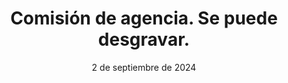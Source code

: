 ---
title: "Comisión de agencia. Se puede desgravar."
description: |
    Se puede desgravar la comisión inmobiliaria de la  venta de una vivienda. Para deducirla en el IRPF le facilitamos la factura inmobiliaria de los honorarios por haber gestionado la operación. 

    ¿Cómo desgravar en Hacienda la comisión de la agencia?

    Lo primero que debes hacer es calcular la ganancia patrimonial obtenida con la venta de la vivienda. Para ello, debes tener en cuenta el valor por el que compraste la casa y el precio por el que la vendiste. A este último valor le puedes restar la comisión inmobiliaria y todos los gastos que tuviste que asumir por la venta: plusvalía municipal, notaría, registro, gestoría… 

    Al sumar todos estos gastos, el valor de transmisión disminuirá, lo que afectará la diferencia entre el valor de compra y el de venta. Las fórmulas para hallar estos valores son:

    Valor de adquisición: precio de compra + inversiones y mejoras + gastos asociados a la compra - amortizaciones.
    Valor de transmisión: precio de venta - gastos y tributos.
    Ganancia patrimonial: valor de transmisión - valor de adquisición.
    El porcentaje de impuesto aplicable al resultado obtenido oscila entre el 19% y el 23%.

    Si la ganancia patrimonial es negativa, no tendrás que pagar IRPF ni plusvalía municipal. Sin embargo, sí deberás incluir la venta en la declaración de la renta en las casillas 1631, 1632 y 1633.

    ¿Qué gastos se pueden deducir de la venta de una vivienda?

    Al vender una vivienda, algunos  gastos pueden ser deducibles en el IRPF, lo que permite reducir la base imponible de la ganancia patrimonial obtenida. Estos gastos se dividen en dos categorías principales: los que se restan del valor de venta y los que incrementan el valor de compra.

    En cuanto al valor de venta, se pueden deducir gastos como la comisión inmobiliaria, siempre que se disponga de una factura, la plusvalía municipal, y los gastos asociados a la cancelación de la hipoteca. 


    Por otro lado, el valor de compra puede incrementarse deduciendo los costes de reformas y mejoras realizadas en el inmueble, impuestos pagados al momento de la compra, como el Impuesto de Transmisiones Patrimoniales (ITP) o el IVA, y los honorarios de notario y agencia inmobiliaria abonados en su momento.
date: "2 de septiembre de 2024"
company: "Ac Gabinete Inmobiliario"
---